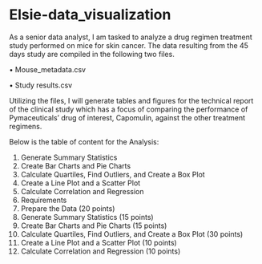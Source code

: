 # Elsie-data_visualization
As a senior data analyst, I am tasked to analyze a drug regimen treatment study performed on mice for skin cancer. The data resulting from the 45 days study are compiled in the following two files.

•	Mouse_metadata.csv

•	Study results.csv

Utilizing the files, I will generate tables and figures for the technical report of the clinical study which has a focus of comparing the performance of Pymaceuticals’ drug of interest, Capomulin, against the other treatment regimens.

Below is the table of content for the Analysis:

1.	Generate Summary Statistics
2.	Create Bar Charts and Pie Charts
3.	Calculate Quartiles, Find Outliers, and Create a Box Plot
4.	Create a Line Plot and a Scatter Plot
5.	Calculate Correlation and Regression
6.	Requirements
7.	Prepare the Data (20 points)
8.	Generate Summary Statistics (15 points)
9.	Create Bar Charts and Pie Charts (15 points)
10.	Calculate Quartiles, Find Outliers, and Create a Box Plot (30 points)
11.	Create a Line Plot and a Scatter Plot (10 points)
12.	Calculate Correlation and Regression (10 points)
